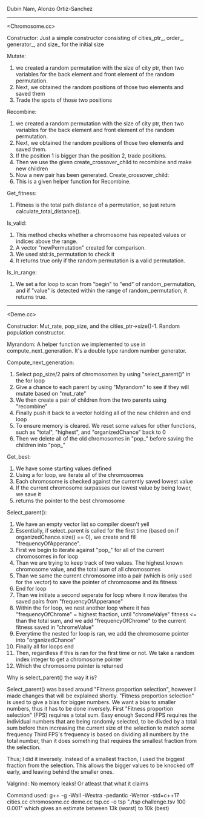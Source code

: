 Dubin Nam, Alonzo Ortiz-Sanchez

---------------------------------------------------------------------------------------------------- 

<Chromosome.cc>

Constructor:
Just a simple constructor consisting of cities_ptr_, order_, generator_, and size_ for the initial size

Mutate: 
1. we created a random permutation with the size of city ptr, then two variables for the back 
   element and front element of the random permutation. 
2. Next, we obtained the random positions of those two elements and saved them
3. Trade the spots of those two positions

Recombine:
1. we created a random permutation with the size of city ptr, then two variables for the back 
   element and front element of the random permutation. 
2. Next, we obtained the random positions of those two elements and saved them.
3. If the position 1 is bigger than the position 2, trade positions.
4. Then we use the given create_crossover_child to recombine and make new children
5. Now a new pair has been generated. 
Create_crossover_child:
1. This is a given helper function for Recombine.

Get_fitness: 
1. Fitness is the total path distance of a permutation, so just return calculate_total_distance().

Is_valid:
1. This method checks whether a chromosome has repeated values or indices above the range. 
2. A vector "newPermutation" created for comparison. 
3. We used std::is_permutation to check it 
4. It returns true only if the random permutation is a valid permutation.

Is_in_range:
1. We set a for loop to scan from "begin" to "end" of random_permutation, and if "value" is detected within the range of random_permutation, it returns true.

----------------------------------------------------------------------------------------------------
<Deme.cc>

Constructor:
Mut_rate, pop_size, and the cities_ptr->size()-1.
Random population constructor.

Myrandom:
A helper function we implemented to use in compute_next_generation. It's a double type random number generator.

Compute_next_generation:
1. Select pop_size/2 pairs of chromosomes by using "select_parent()" in the for loop
2. Give a chance to each parent by using "Myrandom" to see if they will mutate based on "mut_rate"
3. We then create a pair of children from the two parents using "recombine"
4. Finally push it back to a vector holding all of the new children and end loop
5. To ensure memory is cleared. We reset some values for other functions, such as "total", "highest", and "organizedChance" back to 0
6. Then we delete all of the old chromosomes in "pop_" before saving the children into "pop_"

Get_best:
1. We have some starting values defined
2. Using a for loop, we iterate all of the chromosomes
3. Each chromosome is checked against the currently saved lowest value
4. If the current chromosome surpasses our lowest value by being lower, we save it
5. returns the pointer to the best chromosome

Select_parent():
1. We have an empty vector list so compiler doesn't yell
2. Essentially, if select_parent is called for the first time (based on if organizedChance.size() == 0), we create and fill "frequencyOfApperance".
3. First we begin to iterate against "pop_" for all of the current chromosomes in for loop
4. Than we are trying to keep track of two values. The highest known chromosome value, and the total sum of all chromosomes
5. Than we same the current chromosome into a pair (which is only used for the vector) to save the pointer of chromosome and its fitness
6. End for loop
7. Than we initiate a second seperate for loop where it now iterates the saved pairs from "frequencyOfApperance"
8. Within the for loop, we nest another loop where it has "frequencyOfChrome" = highest fraction, until "chromeValye" fitness <= than the total sum, and we add "frequencyOfChrome" to the current fitness saved in "chromeValue"
9. Everytime the nested for loop is ran, we add the chromosome pointer into "organizedChance"
10. Finally all for loops end
11. Then, regardless if this is ran for the first time or not. We take a random index integer to get a chromosome pointer
12. Which the chromosome pointer is returned

Why is select_parent() the way it is?

Select_parent() was based around "Fitness proportion selection", however I made changes that will be explained shortly.
"Fitness proportion selection" is used to give a bias for bigger numbers. We want a bias to smaller numbers, thus it has to be done inversely.
First "Fitness proportion selection" (FPS) requires a total sum. Easy enough
Second FPS requires the individual numbers that are being randomly selected, to be divded by a total sum before then increasing the current size of the selection to match some frequency
Third FPS's frequency is based on dividing all numbers by the total number, than it does something that requires the smallest fraction from the selection.

Thus; I did it inversely. Instead of a smallest fraction, I used the biggest fraction from the selection.
This allows the bigger values to be knocked off early, and leaving behind the smaller ones.

Valgrind: No memory leaks! Or atleast that what it claims

Command used:
g++ -g -Wall -Wextra -pedantic -Werror -std=c++17 cities.cc chromosome.cc deme.cc tsp.cc -o tsp
"./tsp challenge.tsv 100 0.001" which gives an estimate between 13k (worst) to 10k (best)
